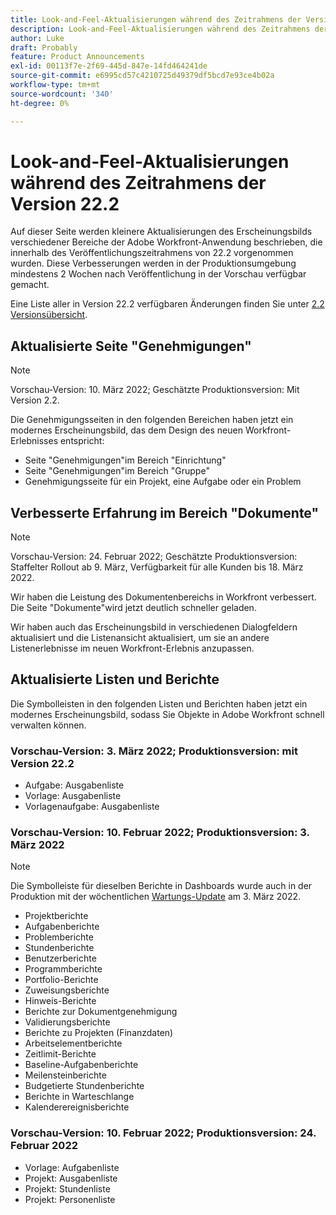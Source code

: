 ```yaml
---
title: Look-and-Feel-Aktualisierungen während des Zeitrahmens der Version 22.2
description: Look-and-Feel-Aktualisierungen während des Zeitrahmens der Version 22.2
author: Luke
draft: Probably
feature: Product Announcements
exl-id: 00113f7e-2f69-445d-847e-14fd464241de
source-git-commit: e6995cd57c4210725d49379df5bcd7e93ce4b02a
workflow-type: tm+mt
source-wordcount: '340'
ht-degree: 0%

---
```


# Look-and-Feel-Aktualisierungen während des Zeitrahmens der Version 22.2

Auf dieser Seite werden kleinere Aktualisierungen des Erscheinungsbilds verschiedener Bereiche der Adobe Workfront-Anwendung beschrieben, die innerhalb des Veröffentlichungszeitrahmens von 22.2 vorgenommen wurden. Diese Verbesserungen werden in der Produktionsumgebung mindestens 2 Wochen nach Veröffentlichung in der Vorschau verfügbar gemacht.

Eine Liste aller in Version 22.2 verfügbaren Änderungen finden Sie unter [2.2 Versionsübersicht](../../../product-announcements/product-releases/22.2-release-activity/22-2-release-overview.md).

## Aktualisierte Seite &quot;Genehmigungen&quot;

>[!NOTE]
>
>Vorschau-Version: 10. März 2022; Geschätzte Produktionsversion: Mit Version 2.2.

Die Genehmigungsseiten in den folgenden Bereichen haben jetzt ein modernes Erscheinungsbild, das dem Design des neuen Workfront-Erlebnisses entspricht:

* Seite &quot;Genehmigungen&quot;im Bereich &quot;Einrichtung&quot;
* Seite &quot;Genehmigungen&quot;im Bereich &quot;Gruppe&quot;
* Genehmigungsseite für ein Projekt, eine Aufgabe oder ein Problem

## Verbesserte Erfahrung im Bereich &quot;Dokumente&quot;

>[!NOTE]
Vorschau-Version: 24. Februar 2022; Geschätzte Produktionsversion: Staffelter Rollout ab 9. März, Verfügbarkeit für alle Kunden bis 18. März 2022.

Wir haben die Leistung des Dokumentenbereichs in Workfront verbessert. Die Seite &quot;Dokumente&quot;wird jetzt deutlich schneller geladen.

Wir haben auch das Erscheinungsbild in verschiedenen Dialogfeldern aktualisiert und die Listenansicht aktualisiert, um sie an andere Listenerlebnisse im neuen Workfront-Erlebnis anzupassen.

## Aktualisierte Listen und Berichte

Die Symbolleisten in den folgenden Listen und Berichten haben jetzt ein modernes Erscheinungsbild, sodass Sie Objekte in Adobe Workfront schnell verwalten können.

### Vorschau-Version: 3. März 2022; Produktionsversion: mit Version 22.2

* Aufgabe: Ausgabenliste
* Vorlage: Ausgabenliste
* Vorlagenaufgabe: Ausgabenliste

### Vorschau-Version: 10. Februar 2022; Produktionsversion: 3. März 2022

>[!NOTE]
Die Symbolleiste für dieselben Berichte in Dashboards wurde auch in der Produktion mit der wöchentlichen [Wartungs-Update](https://experienceleague.adobe.com/docs/workfront-known-issues/releases/current-updates.html) am 3. März 2022.

* Projektberichte
* Aufgabenberichte
* Problemberichte
* Stundenberichte
* Benutzerberichte
* Programmberichte
* Portfolio-Berichte
* Zuweisungsberichte
* Hinweis-Berichte
* Berichte zur Dokumentgenehmigung
* Validierungsberichte
* Berichte zu Projekten (Finanzdaten)
* Arbeitselementberichte
* Zeitlimit-Berichte
* Baseline-Aufgabenberichte
* Meilensteinberichte
* Budgetierte Stundenberichte
* Berichte in Warteschlange
* Kalenderereignisberichte

### Vorschau-Version: 10. Februar 2022; Produktionsversion: 24. Februar 2022

* Vorlage: Aufgabenliste
* Projekt: Ausgabenliste
* Projekt: Stundenliste
* Projekt: Personenliste

 
